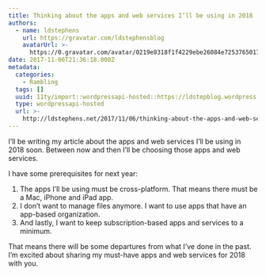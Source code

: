 ```yaml
---
title: Thinking about the apps and web services I’ll be using in 2018
authors:
  - name: ldstephens
    url: https://gravatar.com/ldstephensblog
    avatarUrl: >-
      https://0.gravatar.com/avatar/0219e8318f1f4229ebe26084e7253765017f43ca0c631be37dc6d0b8ad6e40a4?s=96&d=identicon&r=G
date: 2017-11-06T21:36:18.000Z
metadata:
  categories:
    - Rambling
  tags: []
  uuid: 11ty/import::wordpressapi-hosted::https://ldstepblog.wordpress.com/?p=1166
  type: wordpressapi-hosted
  url: >-
    http://ldstephens.net/2017/11/06/thinking-about-the-apps-and-web-services-ill-be-using-in-2018/
---
```

I’ll be writing my article about the apps and web services I’ll be using in 2018 soon. Between now and then I’ll be choosing those apps and web services.

I have some prerequisites for next year:

1.  The apps I’ll be using must be cross-platform. That means there must be a Mac, iPhone and iPad app.
2.  I don’t want to manage files anymore. I want to use apps that have an app-based organization.
3.  And lastly, I want to keep subscription-based apps and services to a minimum.

That means there will be some departures from what I’ve done in the past. I’m excited about sharing my must-have apps and web services for 2018 with you.